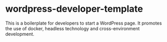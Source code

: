 # wordpress-developer-template
This is a boilerplate for developers to start a WordPress page. It promotes the use of docker, headless technology and cross-environment development. 

